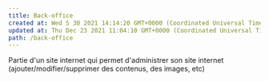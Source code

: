 ```yaml
---
title: Back-office
created at: Wed S 30 2021 14:14:20 GMT+0000 (Coordinated Universal Time)
updated at: Thu Dec 23 2021 11:04:10 GMT+0000 (Coordinated Universal Time)
path: /back-office
---
```


Partie d'un site internet qui permet d'administrer son site internet (ajouter/modifier/supprimer des contenus, des images, etc)
